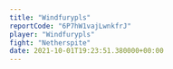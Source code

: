 ```yaml
---
title: "Windfurypls"
reportCode: "6P7hW1vajLwnkfrJ"
player: "Windfurypls"
fight: "Netherspite"
date: 2021-10-01T19:23:51.380000+00:00
---
```

